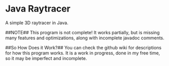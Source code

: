 # Java Raytracer
A simple 3D raytracer in Java. 

##NOTE##
This program is not complete! It works partially, but is missing many features and optimizations, along with incomplete javadoc comments.

##So How Does it Work?##
You can check the github wiki for descriptions for how this program works. It is a work in progress, done in my free time, so it may be imperfect and incomplete.
